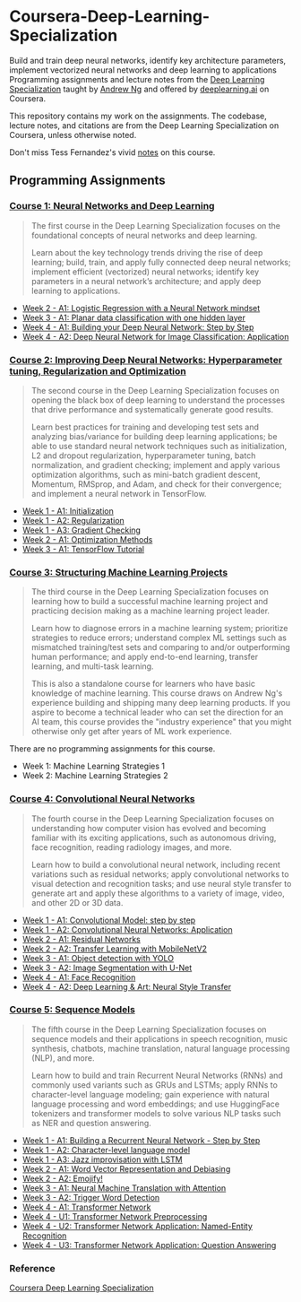 # Coursera-Deep-Learning-Specialization
Build and train deep neural networks, identify key architecture parameters, implement vectorized neural networks and deep learning to applications
Programming assignments and lecture notes from the [Deep Learning Specialization][DLS]
taught by [Andrew Ng](https://www.andrewng.org/) and offered by [deeplearning.ai](https://www.deeplearning.ai/) on Coursera. 

This repository contains my work on the assignments. The codebase, lecture notes, and citations are from the Deep Learning Specialization on Coursera, unless otherwise noted.

Don't miss Tess Fernandez's vivid [notes](https://www.slideshare.net/TessFerrandez/notes-from-coursera-deep-learning-courses-by-andrew-ng) on this course.

## Programming Assignments
### [Course 1: Neural Networks and Deep Learning][C1]
> The first course in the Deep Learning Specialization focuses on the foundational concepts of neural networks and deep learning.
> 
> Learn about the key technology trends driving the rise of deep learning; build, train, and apply fully connected deep neural networks; implement efficient (vectorized) neural networks; identify key parameters in a neural network’s architecture; and apply deep learning to applications.

- [Week 2 - A1: Logistic Regression with a Neural Network mindset][C1W2A1]
- [Week 3 - A1: Planar data classification with one hidden layer][C1W3A1]
- [Week 4 - A1: Building your Deep Neural Network: Step by Step][C1W4A1]
- [Week 4 - A2: Deep Neural Network for Image Classification: Application][C1W4A2]

### [Course 2: Improving Deep Neural Networks: Hyperparameter tuning, Regularization and Optimization][C2]
> The second course in the Deep Learning Specialization focuses on opening the black box of deep learning to understand the processes that drive performance and systematically generate good results.
> 
> Learn best practices for training and developing test sets and analyzing bias/variance for building deep learning applications; be able to use standard neural network techniques such as initialization, L2 and dropout regularization, hyperparameter tuning, batch normalization, and gradient checking; implement and apply various optimization algorithms, such as mini-batch gradient descent, Momentum, RMSprop, and Adam, and check for their convergence; and implement a neural network in TensorFlow.

- [Week 1 - A1: Initialization][C2W1A1]
- [Week 1 - A2: Regularization][C2W1A2]
- [Week 1 - A3: Gradient Checking][C2W1A3]
- [Week 2 - A1: Optimization Methods][C2W2A1]
- [Week 3 - A1: TensorFlow Tutorial][C2W3A1]

### [Course 3: Structuring Machine Learning Projects][C3]
> The third course in the Deep Learning Specialization focuses on learning how to build a successful machine learning project and practicing decision making as a machine learning project leader.
>
> Learn how to diagnose errors in a machine learning system; prioritize strategies to reduce errors; understand complex ML settings such as mismatched training/test sets and comparing to and/or outperforming human performance; and apply end-to-end learning, transfer learning, and multi-task learning.
>
> This is also a standalone course for learners who have basic knowledge of machine learning. This course draws on Andrew Ng's experience building and shipping many deep learning products. If you aspire to become a technical leader who can set the direction for an AI team, this course provides the "industry experience" that you might otherwise only get after years of ML work experience.

There are no programming assignments for this course.

- Week 1: Machine Learning Strategies 1
- Week 2: Machine Learning Strategies 2

### [Course 4: Convolutional Neural Networks][C4]
> The fourth course in the Deep Learning Specialization focuses on understanding how computer vision has evolved and becoming familiar with its exciting applications, such as autonomous driving, face recognition, reading radiology images, and more.
> 
> Learn how to build a convolutional neural network, including recent variations such as residual networks; apply convolutional networks to visual detection and recognition tasks; and use neural style transfer to generate art and apply these algorithms to a variety of image, video, and other 2D or 3D data.


- [Week 1 - A1: Convolutional Model: step by step][C4W1A1]
- [Week 1 - A2: Convolutional Neural Networks: Application][C4W1A2]
- [Week 2 - A1: Residual Networks][C4W2A1]
- [Week 2 - A2: Transfer Learning with MobileNetV2][C4W2A2]
- [Week 3 - A1: Object detection with YOLO][C4W3A1]
- [Week 3 - A2: Image Segmentation with U-Net][C4W3A2]
- [Week 4 - A1: Face Recognition][C4W4A1]
- [Week 4 - A2: Deep Learning & Art: Neural Style Transfer][C4W4A2]

### [Course 5: Sequence Models][C5]
> The fifth course in the Deep Learning Specialization focuses on sequence models and their applications in speech recognition, music synthesis, chatbots, machine translation, natural language processing (NLP), and more.
> 
> Learn how to build and train Recurrent Neural Networks (RNNs) and commonly used variants such as GRUs and LSTMs; apply RNNs to character-level language modeling; gain experience with natural language processing and word embeddings; and use HuggingFace tokenizers and transformer models to solve various NLP tasks such as NER and question answering.

- [Week 1 - A1: Building a Recurrent Neural Network - Step by Step][C5W1A1]
- [Week 1 - A2: Character-level language model][C5W1A2]
- [Week 1 - A3: Jazz improvisation with LSTM][C5W1A3]
- [Week 2 - A1: Word Vector Representation and Debiasing][C5W2A1]
- [Week 2 - A2: Emojify!][C5W2A2]
- [Week 3 - A1: Neural Machine Translation with Attention][C5W3A1]
- [Week 3 - A2: Trigger Word Detection][C5W3A2]
- [Week 4 - A1: Transformer Network][C5W4A1]
- [Week 4 - U1: Transformer Network Preprocessing][C5W4U1]
- [Week 4 - U2: Transformer Network Application: Named-Entity Recognition][C5W4U2]
- [Week 4 - U3: Transformer Network Application: Question Answering][C5W4U3]

### Reference
[Coursera Deep Learning Specialization][DLS]


[DLS]: https://www.coursera.org/specializations/deep-learning
[C1]: https://github.com/pabaq/Coursera-Deep-Learning-Specialization/blob/main/C1-Neural-Networks-and-Deep-Learning
[C2]: https://github.com/pabaq/Coursera-Deep-Learning-Specialization/blob/main/C2-Improving-Deep-Neural-Networks-Hyperparameter-Tuning-Regularization-and-Optimization
[C3]: https://github.com/pabaq/Coursera-Deep-Learning-Specialization/blob/main/C3-Structuring-Machine-Learning-Projects
[C4]: https://github.com/pabaq/Coursera-Deep-Learning-Specialization/blob/main/C4-Convolutional-Neural-Networks
[C5]: https://github.com/pabaq/Coursera-Deep-Learning-Specialization/blob/main/C5-Sequence-Models

[C1W2A1]: https://nbviewer.jupyter.org/github/pabaq/Coursera-Deep-Learning-Specialization/blob/main/C1-Neural-Networks-and-Deep-Learning/W2-Neural-Network-Basics/A1/Logistic_Regression_with_a_Neural_Network_mindset.ipynb
[C1W3A1]: https://nbviewer.jupyter.org/github/pabaq/Coursera-Deep-Learning-Specialization/blob/main/C1-Neural-Networks-and-Deep-Learning/W3-Shallow-Neural-Networks/A1/Planar_data_classification_with_one_hidden_layer.ipynb
[C1W4A1]: https://nbviewer.jupyter.org/github/pabaq/Coursera-Deep-Learning-Specialization/blob/main/C1-Neural-Networks-and-Deep-Learning/W4-Deep-Neural-Networks/A1/Building_your_Deep_Neural_Network_Step_by_Step.ipynb
[C1W4A2]: https://nbviewer.jupyter.org/github/pabaq/Coursera-Deep-Learning-Specialization/blob/main/C1-Neural-Networks-and-Deep-Learning/W4-Deep-Neural-Networks/A2/Deep_Neural_Network_Application.ipynb

[C2W1A1]: https://nbviewer.jupyter.org/github/pabaq/Coursera-Deep-Learning-Specialization/blob/main/C2-Improving-Deep-Neural-Networks-Hyperparameter-Tuning-Regularization-and-Optimization/W1-Practical-Aspects-of-Deep-Learning/A1/Initialization.ipynb
[C2W1A2]: https://nbviewer.jupyter.org/github/pabaq/Coursera-Deep-Learning-Specialization/blob/main/C2-Improving-Deep-Neural-Networks-Hyperparameter-Tuning-Regularization-and-Optimization/W1-Practical-Aspects-of-Deep-Learning/A2/Regularization.ipynb
[C2W1A3]: https://nbviewer.jupyter.org/github/pabaq/Coursera-Deep-Learning-Specialization/blob/main/C2-Improving-Deep-Neural-Networks-Hyperparameter-Tuning-Regularization-and-Optimization/W1-Practical-Aspects-of-Deep-Learning/A3/Gradient_Checking.ipynb
[C2W2A1]: https://nbviewer.jupyter.org/github/pabaq/Coursera-Deep-Learning-Specialization/blob/main/C2-Improving-Deep-Neural-Networks-Hyperparameter-Tuning-Regularization-and-Optimization/W2-Optimization-Algorithms/A1/Optimization_methods.ipynb
[C2W3A1]: https://nbviewer.jupyter.org/github/pabaq/Coursera-Deep-Learning-Specialization/blob/main/C2-Improving-Deep-Neural-Networks-Hyperparameter-Tuning-Regularization-and-Optimization/W3-Hyperparameter-Tuning-Batch-Normalization-and-Programming-Frameworks/A1/Tensorflow_introduction.ipynb

[C4W1A1]: https://nbviewer.jupyter.org/github/pabaq/Coursera-Deep-Learning-Specialization/blob/main/C4-Convolutional-Neural-Networks/W1-Foundations-of-Convolutional-Neural-Networks/A1/Convolution_model_Step_by_Step_v1.ipynb
[C4W1A2]: https://nbviewer.jupyter.org/github/pabaq/Coursera-Deep-Learning-Specialization/blob/main/C4-Convolutional-Neural-Networks/W1-Foundations-of-Convolutional-Neural-Networks/A2/Convolution_model_Application.ipynb
[C4W2A1]: https://nbviewer.jupyter.org/github/pabaq/Coursera-Deep-Learning-Specialization/blob/main/C4-Convolutional-Neural-Networks/W2-Deep-Convolutional-Models-Case-Studies/A1/Residual_Networks.ipynb
[C4W2A2]: https://nbviewer.jupyter.org/github/pabaq/Coursera-Deep-Learning-Specialization/blob/main/C4-Convolutional-Neural-Networks/W2-Deep-Convolutional-Models-Case-Studies/A2/Transfer_learning_with_MobileNet_v1.ipynb
[C4W3A1]: https://github.com/pabaq/Coursera-Deep-Learning-Specialization/blob/main/C4-Convolutional-Neural-Networks/W3-Object-Detection/A1/Autonomous_driving_application_Car_detection.ipynb
[C4W3A2]: https://nbviewer.jupyter.org/github/pabaq/Coursera-Deep-Learning-Specialization/blob/main/C4-Convolutional-Neural-Networks/W3-Object-Detection/A2/Image_segmentation_Unet_v2.ipynb
[C4W4A1]: https://nbviewer.jupyter.org/github/pabaq/Coursera-Deep-Learning-Specialization/blob/main/C4-Convolutional-Neural-Networks/W4-Special-Applications-Face-recognition-and-Neural-Style-Transfer/A1/Face_Recognition.ipynb
[C4W4A2]: https://nbviewer.jupyter.org/github/pabaq/Coursera-Deep-Learning-Specialization/blob/main/C4-Convolutional-Neural-Networks/W4-Special-Applications-Face-recognition-and-Neural-Style-Transfer/A2/Art_Generation_with_Neural_Style_Transfer.ipynb

[C5W1A1]: https://nbviewer.jupyter.org/github/pabaq/Coursera-Deep-Learning-Specialization/blob/main/C5-Sequence-Models/W1-Recurrent-Neural-Networks/A1/Building_a_Recurrent_Neural_Network_Step_by_Step.ipynb
[C5W1A2]: https://nbviewer.jupyter.org/github/pabaq/Coursera-Deep-Learning-Specialization/blob/main/C5-Sequence-Models/W1-Recurrent-Neural-Networks/A2/Dinosaurus_Island_Character_level_language_model.ipynb
[C5W1A3]: https://nbviewer.jupyter.org/github/pabaq/Coursera-Deep-Learning-Specialization/blob/main/C5-Sequence-Models/W1-Recurrent-Neural-Networks/A3/Improvise_a_Jazz_Solo_with_an_LSTM_Network_v4.ipynb
[C5W2A1]: https://nbviewer.jupyter.org/github/pabaq/Coursera-Deep-Learning-Specialization/blob/main/C5-Sequence-Models/W2-Introduction-to-Word-Embeddings/A1/Operations_on_word_vectors_v2a.ipynb
[C5W2A2]: https://nbviewer.jupyter.org/github/pabaq/Coursera-Deep-Learning-Specialization/blob/main/C5-Sequence-Models/W2-Introduction-to-Word-Embeddings/A2/Emoji_v3a.ipynb
[C5W3A1]: https://nbviewer.jupyter.org/github/pabaq/Coursera-Deep-Learning-Specialization/blob/main/C5-Sequence-Models/W3-Sequence-Models-Attention-Mechanism/A1/Neural_machine_translation_with_attention_v4a.ipynb
[C5W3A2]: https://nbviewer.jupyter.org/github/pabaq/Coursera-Deep-Learning-Specialization/blob/main/C5-Sequence-Models/W3-Sequence-Models-Attention-Mechanism/A2/Trigger_word_detection_v2a.ipynb
[C5W4A1]: https://nbviewer.jupyter.org/github/pabaq/Coursera-Deep-Learning-Specialization/blob/main/C5-Sequence-Models/W4-Transformer-Network/A1/C5_W4_A1_Transformer_Subclass_v1.ipynb
[C5W4U1]: https://nbviewer.jupyter.org/github/pabaq/Coursera-Deep-Learning-Specialization/blob/main/C5-Sequence-Models/W4-Transformer-Network/U1/Embedding_plus_Positional_encoding.ipynb
[C5W4U2]: https://nbviewer.jupyter.org/github/pabaq/Coursera-Deep-Learning-Specialization/blob/main/C5-Sequence-Models/W4-Transformer-Network/U2/Transformer_application_Named_Entity_Recognition.ipynb
[C5W4U3]: https://nbviewer.jupyter.org/github/pabaq/Coursera-Deep-Learning-Specialization/blob/main/C5-Sequence-Models/W4-Transformer-Network/U3/QA_dataset.ipynb
